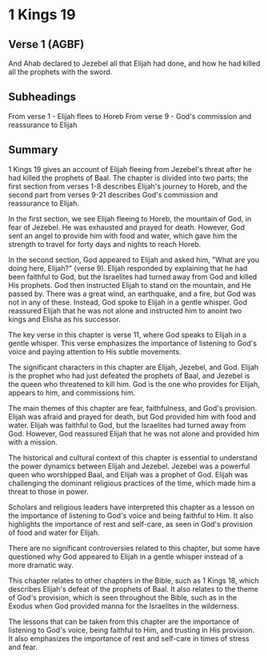 # 1 Kings 19

## Verse 1 (AGBF)

And Ahab declared to Jezebel all that Elijah had done, and how he had killed all the prophets with the sword.

## Subheadings

From verse 1 - Elijah flees to Horeb
From verse 9 - God's commission and reassurance to Elijah

## Summary

1 Kings 19 gives an account of Elijah fleeing from Jezebel's threat after he had killed the prophets of Baal. The chapter is divided into two parts; the first section from verses 1-8 describes Elijah's journey to Horeb, and the second part from verses 9-21 describes God's commission and reassurance to Elijah.

In the first section, we see Elijah fleeing to Horeb, the mountain of God, in fear of Jezebel. He was exhausted and prayed for death. However, God sent an angel to provide him with food and water, which gave him the strength to travel for forty days and nights to reach Horeb.

In the second section, God appeared to Elijah and asked him, "What are you doing here, Elijah?" (verse 9). Elijah responded by explaining that he had been faithful to God, but the Israelites had turned away from God and killed His prophets. God then instructed Elijah to stand on the mountain, and He passed by. There was a great wind, an earthquake, and a fire, but God was not in any of these. Instead, God spoke to Elijah in a gentle whisper. God reassured Elijah that he was not alone and instructed him to anoint two kings and Elisha as his successor.

The key verse in this chapter is verse 11, where God speaks to Elijah in a gentle whisper. This verse emphasizes the importance of listening to God's voice and paying attention to His subtle movements.

The significant characters in this chapter are Elijah, Jezebel, and God. Elijah is the prophet who had just defeated the prophets of Baal, and Jezebel is the queen who threatened to kill him. God is the one who provides for Elijah, appears to him, and commissions him.

The main themes of this chapter are fear, faithfulness, and God's provision. Elijah was afraid and prayed for death, but God provided him with food and water. Elijah was faithful to God, but the Israelites had turned away from God. However, God reassured Elijah that he was not alone and provided him with a mission.

The historical and cultural context of this chapter is essential to understand the power dynamics between Elijah and Jezebel. Jezebel was a powerful queen who worshipped Baal, and Elijah was a prophet of God. Elijah was challenging the dominant religious practices of the time, which made him a threat to those in power.

Scholars and religious leaders have interpreted this chapter as a lesson on the importance of listening to God's voice and being faithful to Him. It also highlights the importance of rest and self-care, as seen in God's provision of food and water for Elijah.

There are no significant controversies related to this chapter, but some have questioned why God appeared to Elijah in a gentle whisper instead of a more dramatic way.

This chapter relates to other chapters in the Bible, such as 1 Kings 18, which describes Elijah's defeat of the prophets of Baal. It also relates to the theme of God's provision, which is seen throughout the Bible, such as in the Exodus when God provided manna for the Israelites in the wilderness.

The lessons that can be taken from this chapter are the importance of listening to God's voice, being faithful to Him, and trusting in His provision. It also emphasizes the importance of rest and self-care in times of stress and fear.